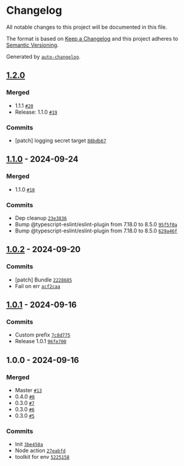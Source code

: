 # Changelog

All notable changes to this project will be documented in this file.

The format is based on [Keep a Changelog](https://keepachangelog.com/en/1.0.0/)
and this project adheres to [Semantic Versioning](https://semver.org/spec/v2.0.0.html).

Generated by [`auto-changelog`](https://github.com/CookPete/auto-changelog).

## [1.2.0](https://github.com/talview/env-action/compare/1.1.0...1.2.0)

### Merged

- 1.1.1 [`#20`](https://github.com/talview/env-action/pull/20)
- Release: 1.1.0 [`#19`](https://github.com/talview/env-action/pull/19)

### Commits

- [patch] logging secret target [`88bdb67`](https://github.com/talview/env-action/commit/88bdb6770cf8c46613e854fcae938bbf99f0f489)

## [1.1.0](https://github.com/talview/env-action/compare/1.0.2...1.1.0) - 2024-09-24

### Merged

- 1.1.0 [`#18`](https://github.com/talview/env-action/pull/18)

### Commits

- Dep cleanup [`23e3836`](https://github.com/talview/env-action/commit/23e3836c1fc4a5720a4c45802f5adbad0eefd9d8)
- Bump @typescript-eslint/eslint-plugin from 7.18.0 to 8.5.0 [`95f5f0a`](https://github.com/talview/env-action/commit/95f5f0a0630bbe0a718b07d58bf6925a6b72580b)
- Bump @typescript-eslint/eslint-plugin from 7.18.0 to 8.5.0 [`629a46f`](https://github.com/talview/env-action/commit/629a46f3f1d925944c1e94988cb89057e092893b)

## [1.0.2](https://github.com/talview/env-action/compare/1.0.1...1.0.2) - 2024-09-20

### Commits

- [patch] Bundle [`2228685`](https://github.com/talview/env-action/commit/2228685033dd15b52cfac9d7e3515c64aa80ede9)
- Fail on err [`acf2caa`](https://github.com/talview/env-action/commit/acf2caa5cf8a34d81d483d67fa1161f8aa53fad5)

## [1.0.1](https://github.com/talview/env-action/compare/1.0.0...1.0.1) - 2024-09-16

### Commits

- Custom prefix [`7c8d775`](https://github.com/talview/env-action/commit/7c8d77549057738437a7945a7d3f8c3bdc198977)
- Release 1.0.1 [`96fe700`](https://github.com/talview/env-action/commit/96fe700ab4a9238597b875121e4a70c3945f7f74)

## 1.0.0 - 2024-09-16

### Merged

- Master [`#13`](https://github.com/talview/env-action/pull/13)
- 0.4.0 [`#8`](https://github.com/talview/env-action/pull/8)
- 0.3.0 [`#7`](https://github.com/talview/env-action/pull/7)
- 0.3.0 [`#6`](https://github.com/talview/env-action/pull/6)
- 0.3.0 [`#5`](https://github.com/talview/env-action/pull/5)

### Commits

- Init [`3be458a`](https://github.com/talview/env-action/commit/3be458a30e28a240850e69a7f28cd506e404b6fd)
- Node action [`27eabfd`](https://github.com/talview/env-action/commit/27eabfd34e7438aa8a2a018e5cd56300dc5dacc9)
- toolkit for env [`5225158`](https://github.com/talview/env-action/commit/52251587eb96051cf61e416c35edf6d854baae6d)
